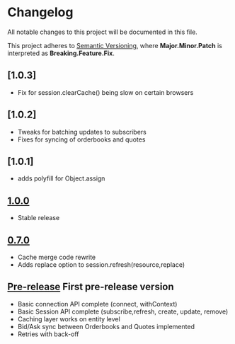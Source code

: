 # Changelog
All notable changes to this project will be documented in this file.

This project adheres to [Semantic Versioning](http://semver.org/),
where **Major.Minor.Patch** is interpreted as **Breaking.Feature.Fix**.

## [1.0.3]
- Fix for session.clearCache() being slow on certain browsers

## [1.0.2]
- Tweaks for batching updates to subscribers
- Fixes for syncing of orderbooks and quotes

## [1.0.1]
- adds polyfill for Object.assign

## [1.0.0]
- Stable release

## [0.7.0]
- Cache merge code rewrite
- Adds replace option to session.refresh(resource,replace)

## [Pre-release] First pre-release version
- Basic connection API complete (connect, withContext)
- Basic Session API complete (subscribe,refresh, create, update, remove)
- Caching layer works on entity level
- Bid/Ask sync between Orderbooks and Quotes implemented
- Retries with back-off


[1.0.0]: https://github.com/six-sdk/six-javascript-sdk/compare/v1.0.0...HEAD
[0.7.0]: https://github.com/six-sdk/six-javascript-sdk/compare/v0.7.0...HEAD
[Unreleased]: https://github.com/six-sdk/six-javascript-sdk/compare/v0.7.0...HEAD
[Pre-release]: https://github.com/six-sdk/six-javascript-sdk/compare/v0.7.0...HEAD
